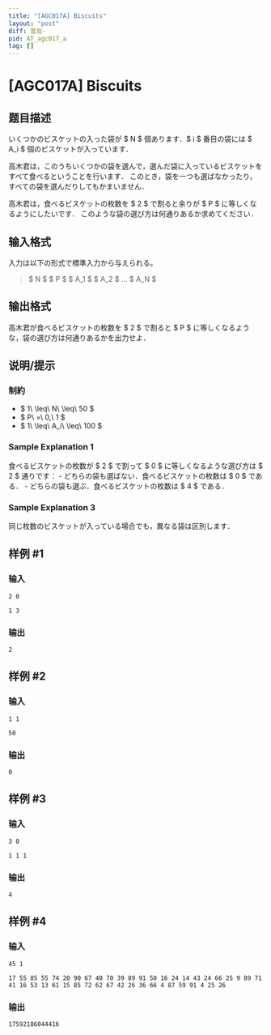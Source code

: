 ```yaml
---
title: "[AGC017A] Biscuits"
layout: "post"
diff: 普及-
pid: AT_agc017_a
tag: []
---
```


# [AGC017A] Biscuits

## 题目描述

[problemUrl]: https://atcoder.jp/contests/agc017/tasks/agc017_a

いくつかのビスケットの入った袋が $ N $ 個あります．$ i $ 番目の袋には $ A_i $ 個のビスケットが入っています．

高木君は，このうちいくつかの袋を選んで，選んだ袋に入っているビスケットをすべて食べるということを行います． このとき，袋を一つも選ばなかったり，すべての袋を選んだりしてもかまいません．

高木君は，食べるビスケットの枚数を $ 2 $ で割ると余りが $ P $ に等しくなるようにしたいです． このような袋の選び方は何通りあるか求めてください．

## 输入格式

入力は以下の形式で標準入力から与えられる。

> $ N $ $ P $ $ A_1 $ $ A_2 $ ... $ A_N $

## 输出格式

高木君が食べるビスケットの枚数を $ 2 $ で割ると $ P $ に等しくなるような，袋の選び方は何通りあるかを出力せよ．

## 说明/提示

### 制約

- $ 1\ \leq\ N\ \leq\ 50 $
- $ P\ =\ 0,\ 1 $
- $ 1\ \leq\ A_i\ \leq\ 100 $

### Sample Explanation 1

食べるビスケットの枚数が $ 2 $ で割って $ 0 $ に等しくなるような選び方は $ 2 $ 通りです： - どちらの袋も選ばない．食べるビスケットの枚数は $ 0 $ である． - どちらの袋も選ぶ．食べるビスケットの枚数は $ 4 $ である．

### Sample Explanation 3

同じ枚数のビスケットが入っている場合でも，異なる袋は区別します．

## 样例 #1

### 输入

```
2 0
1 3
```

### 输出

```
2
```

## 样例 #2

### 输入

```
1 1
50
```

### 输出

```
0
```

## 样例 #3

### 输入

```
3 0
1 1 1
```

### 输出

```
4
```

## 样例 #4

### 输入

```
45 1
17 55 85 55 74 20 90 67 40 70 39 89 91 50 16 24 14 43 24 66 25 9 89 71 41 16 53 13 61 15 85 72 62 67 42 26 36 66 4 87 59 91 4 25 26
```

### 输出

```
17592186044416
```

